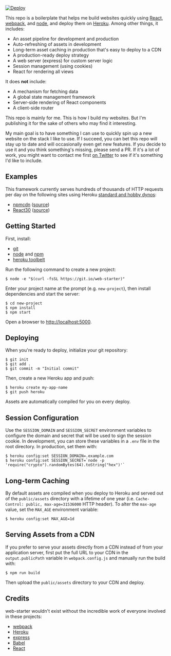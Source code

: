 [![Deploy](https://www.herokucdn.com/deploy/button.svg)](https://heroku.com/deploy)

This repo is a boilerplate that helps me build websites quickly using [React](https://facebook.github.io/react/), [webpack](https://webpack.github.io/), and [node](https://nodejs.org/), and deploy them on [Heroku](https://heroku.com). Among other things, it includes:

- An asset pipeline for development and production
- Auto-refreshing of assets in development
- Long-term asset caching in production that's easy to deploy to a CDN
- A production-ready deploy strategy
- A web server (express) for custom server logic
- Session management (using cookies)
- React for rendering all views

It does **not** include:

- A mechanism for fetching data
- A global state management framework
- Server-side rendering of React components
- A client-side router

This repo is mainly for me. This is how I build my websites. But I'm publishing it for the sake of others who may find it interesting.

My main goal is to have something I can use to quickly spin up a new website on the stack I like to use. If I succeed, you can bet this repo will stay up to date and will occasionally even get new features. If you decide to use it and you think something's missing, please send a PR. If it's a lot of work, you might want to contact me first [on Twitter](https://twitter.com/mjackson) to see if it's something I'd like to include.

## Examples

This framework currently serves hundreds of thousands of HTTP requests per day on the following sites using Heroku [standard and hobby dynos](https://devcenter.heroku.com/articles/dyno-types):

- [npmcdn](https://npmcdn.com) ([source](https://github.com/mjackson/npmcdn))
- [React30](https://react30.com) ([source](https://github.com/ReactTraining/React30))

## Getting Started

First, install:

- [git](https://git-scm.com/)
- [node](https://nodejs.org/) and [npm](https://www.npmjs.com/)
- [heroku toolbelt](https://toolbelt.heroku.com/)

Run the following command to create a new project:

    $ node -e "$(curl -fsSL https://git.io/web-starter)"

Enter your project name at the prompt (e.g. `new-project`), then install dependencies and start the server:

    $ cd new-project
    $ npm install
    $ npm start

Open a browser to [http://localhost:5000](http://localhost:5000).

## Deploying

When you're ready to deploy, initialize your git repository:

    $ git init
    $ git add .
    $ git commit -m "Initial commit"

Then, create a new Heroku app and push:

    $ heroku create my-app-name
    $ git push heroku

Assets are automatically compiled for you on every deploy.

## Session Configuration

Use the `SESSION_DOMAIN` and `SESSION_SECRET` environment variables to configure the domain and secret that will be used to sign the session cookie. In development, you can store these variables in a `.env` file in the root directory. In production, set them with:

    $ heroku config:set SESSION_DOMAIN=.example.com
    $ heroku config:set SESSION_SECRET=`node -p 'require("crypto").randomBytes(64).toString("hex")'`

## Long-term Caching

By default assets are compiled when you deploy to Heroku and served out of the `public/assets` directory with a lifetime of one year (i.e. `Cache-Control: public, max-age=31536000` HTTP header). To alter the `max-age` value, set the `MAX_AGE` environment variable:

    $ heroku config:set MAX_AGE=1d

## Serving Assets from a CDN

If you prefer to serve your assets directly from a CDN instead of from your application server, first put the full URL to your CDN in the `output.publicPath` variable in `webpack.config.js` and manually run the build with:

    $ npm run build

Then upload the `public/assets` directory to your CDN and deploy.

## Credits

web-starter wouldn't exist without the incredible work of everyone involved in these projects:

- [webpack](https://webpack.github.io/)
- [Heroku](https://heroku.com/)
- [express](http://expressjs.com/)
- [Babel](http://babeljs.io/)
- [React](https://facebook.github.io/react/)
